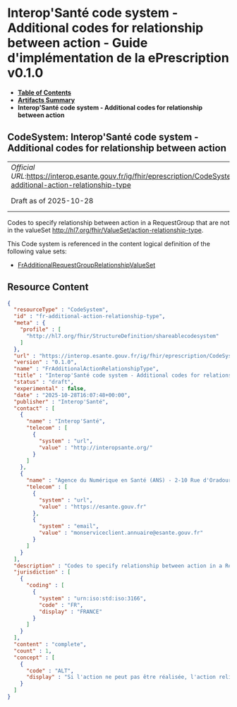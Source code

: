 # Interop'Santé code system - Additional codes for relationship between action - Guide d'implémentation de la ePrescription v0.1.0

* [**Table of Contents**](toc.md)
* [**Artifacts Summary**](artifacts.md)
* **Interop'Santé code system - Additional codes for relationship between action**

## CodeSystem: Interop'Santé code system - Additional codes for relationship between action 

| | |
| :--- | :--- |
| *Official URL*:https://interop.esante.gouv.fr/ig/fhir/eprescription/CodeSystem/fr-additional-action-relationship-type | *Version*:0.1.0 |
| Draft as of 2025-10-28 | *Computable Name*:FrAdditionalActionRelationshipType |

 
Codes to specify relationship between action in a RequestGroup that are not in the valueSet http://hl7.org/fhir/ValueSet/action-relationship-type. 

 This Code system is referenced in the content logical definition of the following value sets: 

* [FrAdditionalRequestGroupRelationshipValueSet](ValueSet-fr-additional-action-relationship-type-value-set.md)



## Resource Content

```json
{
  "resourceType" : "CodeSystem",
  "id" : "fr-additional-action-relationship-type",
  "meta" : {
    "profile" : [
      "http://hl7.org/fhir/StructureDefinition/shareablecodesystem"
    ]
  },
  "url" : "https://interop.esante.gouv.fr/ig/fhir/eprescription/CodeSystem/fr-additional-action-relationship-type",
  "version" : "0.1.0",
  "name" : "FrAdditionalActionRelationshipType",
  "title" : "Interop'Santé code system - Additional codes for relationship between action",
  "status" : "draft",
  "experimental" : false,
  "date" : "2025-10-28T16:07:48+00:00",
  "publisher" : "Interop'Santé",
  "contact" : [
    {
      "name" : "Interop'Santé",
      "telecom" : [
        {
          "system" : "url",
          "value" : "http://interopsante.org/"
        }
      ]
    },
    {
      "name" : "Agence du Numérique en Santé (ANS) - 2-10 Rue d'Oradour-sur-Glane, 75015 Paris",
      "telecom" : [
        {
          "system" : "url",
          "value" : "https://esante.gouv.fr"
        },
        {
          "system" : "email",
          "value" : "monserviceclient.annuaire@esante.gouv.fr"
        }
      ]
    }
  ],
  "description" : "Codes to specify relationship between action in a RequestGroup that are not in the valueSet http://hl7.org/fhir/ValueSet/action-relationship-type.",
  "jurisdiction" : [
    {
      "coding" : [
        {
          "system" : "urn:iso:std:iso:3166",
          "code" : "FR",
          "display" : "FRANCE"
        }
      ]
    }
  ],
  "content" : "complete",
  "count" : 1,
  "concept" : [
    {
      "code" : "ALT",
      "display" : "Si l'action ne peut pas être réalisée, l'action reliée peut être réalisée à la place."
    }
  ]
}

```
